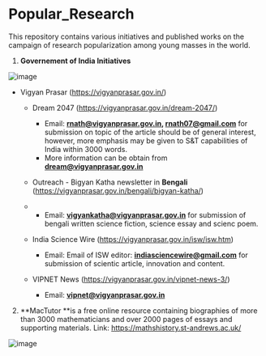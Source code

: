# Popular_Research
This repository contains various initiatives and published works on the campaign of research popularization among young masses in the world.

1. **Governement of India Initiatives**

![image](https://github.com/ParthaPRay/Popular_Research/assets/1689639/f3aed01b-2bfa-42a4-b98d-6eca56f140ee)

   * Vigyan Prasar (https://vigyanprasar.gov.in/)
     
       *  Dream 2047 (https://vigyanprasar.gov.in/dream-2047/)
           * Email: **rnath@vigyanprasar.gov.in, rnath07@gmail.com** for submission on topic of the article should be of general interest, however, more emphasis may be given to S&T capabilities of India within 3000 words.
           * More information can be obtain from **dream@vigyanprasar.gov.in**

       *  Outreach - Bigyan Katha newsletter in **Bengali** (https://vigyanprasar.gov.in/bengali/bigyan-katha/)
       *  *  Email: **vigyankatha@vigyanprasar.gov.in** for submission of bengali written science fiction, science essay and scienc poem.
            
       *  India Science Wire (https://vigyanprasar.gov.in/isw/isw.htm)
           * Email: Email of ISW editor: **indiasciencewire@gmail.com** for submission of scientic article, innovation and content.
             
       *  VIPNET News (https://vigyanprasar.gov.in/vipnet-news-3/)
          *  Email: **vipnet@vigyanprasar.gov.in**


 2. **MacTutor **is a free online resource containing biographies of more than 3000 mathematicians and over 2000 pages of essays and supporting materials. 
  Link: https://mathshistory.st-andrews.ac.uk/

![image](https://github.com/ParthaPRay/Popular_Research/assets/1689639/ab8e4834-72ff-4628-b79b-ef5df5a194eb)
